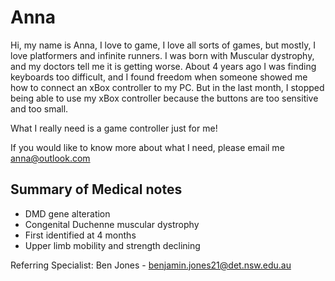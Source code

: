 # Anna
Hi, my name is Anna, I love to game, I love all sorts of games, but mostly, I love platformers and infinite runners. I was born with Muscular dystrophy, and my doctors tell me it is getting worse. About 4 years ago I was finding keyboards too difficult, and I found freedom when someone showed me how to connect an xBox controller to my PC. But in the last month, I stopped being able to use my xBox controller because the buttons are too sensitive and too small.

What I really need is a game controller just for me!

If you would like to know more about what I need, please email me anna@outlook.com

## Summary of Medical notes
- DMD gene alteration
- Congenital Duchenne muscular dystrophy
- First identified at 4 months
- Upper limb mobility and strength declining

Referring Specialist: Ben Jones - benjamin.jones21@det.nsw.edu.au
